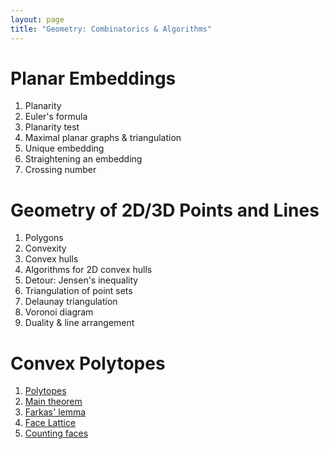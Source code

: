 ```yaml
---
layout: page
title: "Geometry: Combinatorics & Algorithms"
---
```


# Planar Embeddings

1. Planarity
1. Euler's formula
1. Planarity test
1. Maximal planar graphs & triangulation
1. Unique embedding
1. Straightening an embedding
1. Crossing number

# Geometry of 2D/3D Points and Lines

1. Polygons
1. Convexity
1. Convex hulls
1. Algorithms for 2D convex hulls
1. Detour: Jensen's inequality
1. Triangulation of point sets
1. Delaunay triangulation
1. Voronoi diagram
1. Duality & line arrangement

# Convex Polytopes

1. [Polytopes](./3-1.html)
1. [Main theorem](./3-2.html)
1. [Farkas' lemma](./3-3.html)
1. [Face Lattice](./3-4.html)
1. [Counting faces](./3-5.html)

